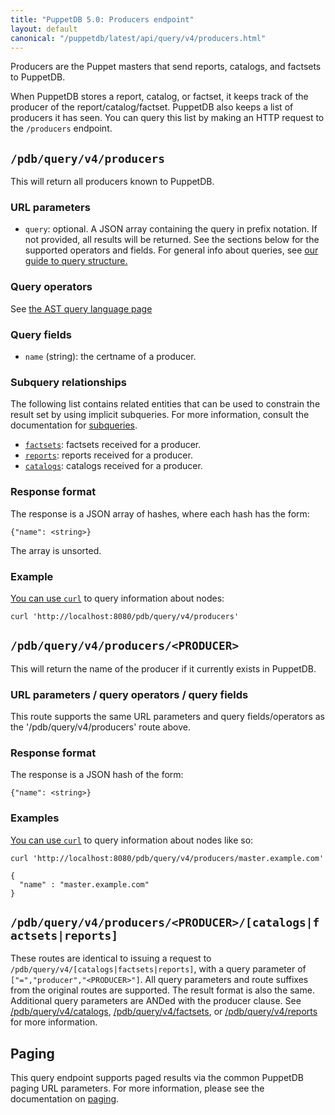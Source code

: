 ```yaml
---
title: "PuppetDB 5.0: Producers endpoint"
layout: default
canonical: "/puppetdb/latest/api/query/v4/producers.html"
---
```


[curl]: ../curl.html#using-curl-from-localhost-non-sslhttp
[paging]: ./paging.html
[query]: ./query.html
[subqueries]: ./ast.html#subquery-operators
[factsets]: ./factsets.html
[reports]: ./reports.html
[catalogs]: ./catalogs.html

Producers are the Puppet masters that send reports, catalogs, and factsets to PuppetDB.

When PuppetDB stores a report, catalog, or factset, it keeps track of the producer
of the report/catalog/factset. PuppetDB also keeps a list of producers it has seen.
You can query this list by making an HTTP request to the `/producers` endpoint.

## `/pdb/query/v4/producers`

This will return all producers known to PuppetDB.

### URL parameters

* `query`: optional. A JSON array containing the query in prefix notation. If
  not provided, all results will be returned. See the sections below for the
  supported operators and fields. For general info about queries,
  see [our guide to query structure.][query]

### Query operators

See [the AST query language page](./ast.html)

### Query fields

* `name` (string): the certname of a producer.

### Subquery relationships

The following list contains related entities that can be used to constrain the result set by using implicit subqueries. For more information, consult the documentation for [subqueries][subqueries].

* [`factsets`][factsets]: factsets received for a producer.
* [`reports`][reports]: reports received for a producer.
* [`catalogs`][catalogs]: catalogs received for a producer.

### Response format

The response is a JSON array of hashes, where each hash has the form:

    {"name": <string>}

The array is unsorted.

### Example

[You can use `curl`][curl] to query information about nodes:

    curl 'http://localhost:8080/pdb/query/v4/producers'

## `/pdb/query/v4/producers/<PRODUCER>`

This will return the name of the producer if it currently exists in PuppetDB.

### URL parameters / query operators / query fields

This route supports the same URL parameters and query fields/operators
as the '/pdb/query/v4/producers' route above.

### Response format

The response is a JSON hash of the form:

    {"name": <string>}

### Examples

[You can use `curl`][curl] to query information about nodes like so:

    curl 'http://localhost:8080/pdb/query/v4/producers/master.example.com'

    {
      "name" : "master.example.com"
    }

## `/pdb/query/v4/producers/<PRODUCER>/[catalogs|factsets|reports]`

These routes are identical to issuing a request to
`/pdb/query/v4/[catalogs|factsets|reports]`, with a query
parameter of `["=","producer","<PRODUCER>"]`. All query
parameters and route suffixes from the original routes are
supported. The result format is also the same. Additional query
parameters are ANDed with the producer clause. See
[/pdb/query/v4/catalogs][catalogs], [/pdb/query/v4/factsets][factsets], or
[/pdb/query/v4/reports][reports] for more information.

## Paging

This query endpoint supports paged results via the common PuppetDB paging
URL parameters. For more information, please see the documentation
on [paging][paging].
